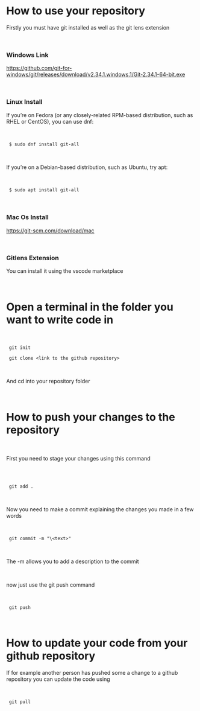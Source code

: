 <br>

# How to use your repository

Firstly you must have git installed as well as the git lens extension

<br>

### **Windows Link**

https://github.com/git-for-windows/git/releases/download/v2.34.1.windows.1/Git-2.34.1-64-bit.exe


<br>

### **Linux Install**

If you’re on Fedora (or any closely-related RPM-based distribution, such as RHEL or CentOS), you can use dnf:

<br>

```bash
 $ sudo dnf install git-all
```

<br>

If you’re on a Debian-based distribution, such as Ubuntu, try apt:

<br>

```bash
 $ sudo apt install git-all
```

<br>

### **Mac Os Install**

https://git-scm.com/download/mac

<br>

### **Gitlens Extension**

You can install it using the vscode marketplace

<br>

# Open a terminal in the folder you want to write code in

<br>

```shell
 git init

 git clone <link to the github repository>

```

<br>

And cd into your repository folder

<br>

# How to push your changes to the repository

<br>

First you need to stage your changes using this command

<br>

```shell

 git add .

```

<br>

Now you need to make a commit explaining the changes you made
in a few words

<br>

```shell
 git commit -m "\<text>"
```

<br>

The -m allows you to add a description to the commit

<br>

now just use the git push command

<br>

```
 git push
```

<br>

# How to update your code from your github repository

If for example another person has pushed some a change to a github repository you can update the code using

<br>

```shell
 git pull
 ```

